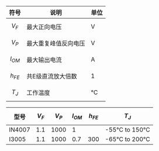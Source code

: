 | 符号       | 说明                 | 单位 |
| ---------- | -------------------- | ---- |
| $$V_F$$    | 最大正向电压         | V    |
| $$V_P$$    | 最大重复峰值反向电压 | V    |
| $$I_{OM}$$ | 最大输出电流         | A    |
| $$h_{FE}$$ | 共E级直流放大倍数    | 1    |
| $$T_J$$    | 工作温度             | ℃    |



| 型号   | $$V_F$$ | $$V_P$$ | $$I_{OM}$$ | $$h_{FE}$$ | $$T_J$$      |
| ------ | ------- | ------- | ---------- | ---------- | ------------ |
| IN4007 | 1.1     | 1000    | 1          |            | -55℃ to 150℃ |
| I3005  | 1.1     | 1000    | 0.7        | 300        | -65℃ to 200℃ |

